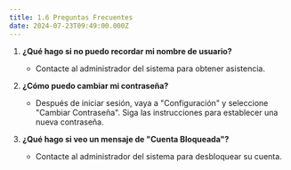 ```yaml
---
title: 1.6 Preguntas Frecuentes
date: 2024-07-23T09:49:00.000Z
---
```

1. **¿Qué hago si no puedo recordar mi nombre de usuario?**

   * Contacte al administrador del sistema para obtener asistencia.
2. **¿Cómo puedo cambiar mi contraseña?**

   * Después de iniciar sesión, vaya a "Configuración" y seleccione "Cambiar Contraseña". Siga las instrucciones para establecer una nueva contraseña.
3. **¿Qué hago si veo un mensaje de "Cuenta Bloqueada"?**

   * Contacte al administrador del sistema para desbloquear su cuenta.
